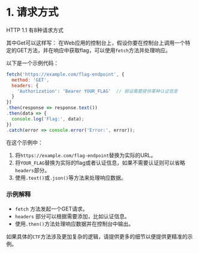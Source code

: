 # 1. 请求方式
HTTP 1.1 有8种请求方式

其中Get可以这样写：
在Web应用的控制台上，假设你要在控制台上调用一个特定的GET方法，并在响应中获取flag，可以使用`fetch`方法并处理响应。

以下是一个示例代码：

```javascript
fetch('https://example.com/flag-endpoint', {
  method: 'GET',
  headers: {
    'Authorization': 'Bearer YOUR_FLAG'  // 假设需要提供某种认证信息
  }
})
.then(response => response.text())
.then(data => {
  console.log('Flag:', data);
})
.catch(error => console.error('Error:', error));
```

在这个示例中：
1. 将`https://example.com/flag-endpoint`替换为实际的URL。
2. 将`YOUR_FLAG`替换为实际的flag或者认证信息，如果不需要认证则可以省略`headers`部分。
3. 使用`.text()`或`.json()`等方法来处理响应数据。

### 示例解释
- `fetch` 方法发起一个GET请求。
- `headers` 部分可以根据需要添加，比如认证信息。
- 使用`.then()`方法处理响应数据并在控制台中输出。

如果具体的`CTF`方法涉及更加复杂的逻辑，请提供更多的细节以便提供更精准的示例。